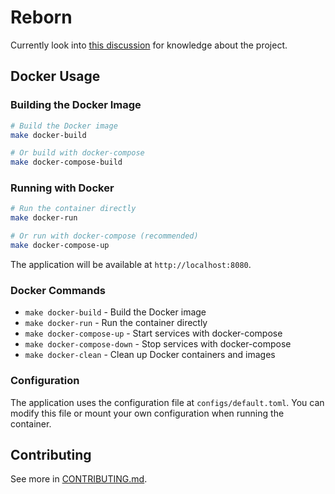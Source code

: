 # Reborn

Currently look into [this discussion](https://github.com/oj-lab/reborn/discussions/1) for knowledge about the project.

## Docker Usage

### Building the Docker Image

```bash
# Build the Docker image
make docker-build

# Or build with docker-compose
make docker-compose-build
```

### Running with Docker

```bash
# Run the container directly
make docker-run

# Or run with docker-compose (recommended)
make docker-compose-up
```

The application will be available at `http://localhost:8080`.

### Docker Commands

- `make docker-build` - Build the Docker image
- `make docker-run` - Run the container directly
- `make docker-compose-up` - Start services with docker-compose
- `make docker-compose-down` - Stop services with docker-compose
- `make docker-clean` - Clean up Docker containers and images

### Configuration

The application uses the configuration file at `configs/default.toml`. You can modify this file or mount your own configuration when running the container.

## Contributing

See more in [CONTRIBUTING.md](CONTRIBUTING.md).
